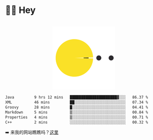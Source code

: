 
# 👋🏻 Hey
<div align="center">
	<br>
	<img src="https://raw.githubusercontent.com/Aniket965/Aniket965/master/pacman.svg?sanitize=true" width="200" height="200">
	<br>
</div>

<!--START_SECTION:waka-->

```text
Java         9 hrs 12 mins   █████████████████████▓░░░   86.37 %
XML          46 mins         ██░░░░░░░░░░░░░░░░░░░░░░░   07.34 %
Groovy       28 mins         █░░░░░░░░░░░░░░░░░░░░░░░░   04.41 %
Markdown     5 mins          ▒░░░░░░░░░░░░░░░░░░░░░░░░   00.84 %
Properties   4 mins          ▒░░░░░░░░░░░░░░░░░░░░░░░░   00.71 %
C++          2 mins          ░░░░░░░░░░░░░░░░░░░░░░░░░   00.32 %
```

<!--END_SECTION:waka-->

 ➡️  来我的网站瞧瞧吗？[这里](https://www.shaolongfei.com)
